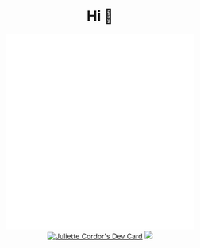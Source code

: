 <div align="center">
<h1>Hi 👋</h1>
<img src="./github-metrics.svg" style="max-width: 75%">
<a href="https://app.daily.dev/jewlexx"><img src="https://api.daily.dev/devcards/7a2c26db4b964b589bf4208d8d7a32e0.png?r=863" width="400" alt="Juliette Cordor's Dev Card"/></a>
<img src="https://raw.githubusercontent.com/jewlexx/jewlexx/output/github-contribution-grid-snake.svg">
</div>
